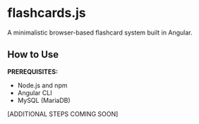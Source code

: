 # flashcards.js
A minimalistic browser-based flashcard system built in Angular.

## How to Use

**PREREQUISITES:**
- Node.js and npm
- Angular CLI
- MySQL (MariaDB)

[ADDITIONAL STEPS COMING SOON]